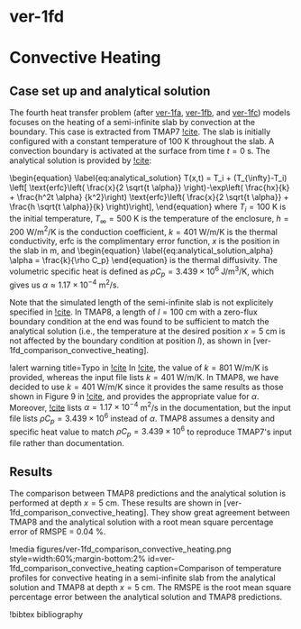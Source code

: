 # ver-1fd

# Convective Heating

## Case set up and analytical solution

The fourth heat transfer problem (after [ver-1fa](ver-1fa.md), [ver-1fb](ver-1fb.md), and [ver-1fc](ver-1fc.md)) models focuses on the heating of a semi-infinite slab by convection at the boundary. This case is extracted from TMAP7 [!cite](ambrosek2008verification).
The slab is initially configured with a constant temperature of 100 K throughout the slab. A convection boundary is activated at the surface from time $t = 0$ s. The analytical solution is provided by [!cite](Incropera2002):

\begin{equation} \label{eq:analytical_solution}
T(x,t) = T_i + (T_{\infty}-T_i) \left[ \text{erfc}\left( \frac{x}{2 \sqrt{t \alpha}} \right)-\exp\left( \frac{hx}{k} + \frac{h^2t \alpha} {k^2}\right) \text{erfc}\left( \frac{x}{2 \sqrt{t \alpha}} + \frac{h \sqrt{t \alpha}}{k} \right)\right],
\end{equation}
where $T_i = 100$ K is the initial temperature, $T_{\infty} = 500$ K is the temperature of the enclosure, $h = 200$ W/m$^2$/K is the conduction coefficient, $k = 401$ W/m/K is the thermal conductivity, $\text{erfc}$ is the complimentary error function, $x$ is the position in the slab in m, and
\begin{equation} \label{eq:analytical_solution_alpha}
\alpha = \frac{k}{\rho C_p}
\end{equation}
is the thermal diffusivity. The volumetric specific heat is defined as $\rho C_p = 3.439 \times 10^6$ J/m$^3$/K, which gives us $\alpha \approx 1.17 \times 10^{-4}$ m$^2$/s.

Note that the simulated length of the semi-infinite slab is not explicitely specified in [!cite](ambrosek2008verification). In TMAP8, a length of $l=100$ cm with a zero-flux boundary condition at the end was found to be sufficient to match the analytical solution (i.e., the temperature at the desired position $x = 5$ cm is not affected by the boundary condition at position $l$), as shown in [ver-1fd_comparison_convective_heating].

!alert warning title=Typo in [!cite](ambrosek2008verification)
In [!cite](ambrosek2008verification), the value of $k = 801$ W/m/K is provided, whereas the input file lists $k = 401$ W/m/K. In TMAP8, we have decided to use $k = 401$ W/m/K since it provides the same results as those shown in Figure 9 in [!cite](ambrosek2008verification), and provides the appropriate value for $\alpha$. Moreover, [!cite](ambrosek2008verification) lists $\alpha = 1.17 \times 10^{-4}$ m$^2$/s in the documentation, but the input file lists $\rho C_p = 3.439 \times 10^6$ instead of $\alpha$. TMAP8 assumes a density and specific heat value to match $\rho C_p = 3.439 \times 10^6$ to reproduce TMAP7's input file rather than documentation.

## Results

The comparison between TMAP8 predictions and the analytical solution is performed at depth $x = 5$ cm.
These results are shown in [ver-1fd_comparison_convective_heating].
They show great agreement between TMAP8 and the analytical solution with a root mean square percentage error of RMSPE = 0.04 %.

!media figures/ver-1fd_comparison_convective_heating.png
    style=width:60%;margin-bottom:2%
    id=ver-1fd_comparison_convective_heating
    caption=Comparison of temperature profiles for convective heating in a semi-infinite slab from the analytical solution and TMAP8 at depth $x = 5$ cm. The RMSPE is the root mean square percentage error between the analytical solution and TMAP8 predictions.

!bibtex bibliography
